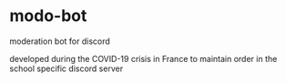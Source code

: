 # modo-bot
moderation bot for discord

developed during the COVID-19 crisis in France to maintain order in the school specific discord server
